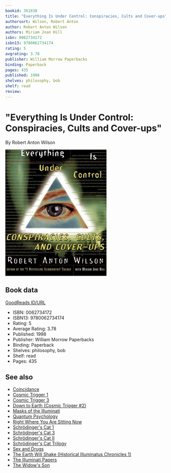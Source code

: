 ```yaml
---
bookid: 361838
title: "Everything Is Under Control: Conspiracies, Cults and Cover-ups"
authorsort: Wilson, Robert Anton
author: Robert Anton Wilson
authors: Miriam Joan Hill
isbn: 0062734172
isbn13: 9780062734174
rating: 5
avgrating: 3.78
publisher: William Morrow Paperbacks
binding: Paperback
pages: 435
published: 1998
shelves: philosophy, bob
shelf: read
review: 
---
```


# "Everything Is Under Control: Conspiracies, Cults and Cover-ups"

By Robert Anton Wilson

![](../../assets/bookcovers/1388900821l/361838.jpg)

## Book data

[GoodReads ID/URL](https://www.goodreads.com/book/show/361838)

- ISBN: 0062734172
- ISBN13: 9780062734174
- Rating: 5
- Average Rating: 3.78
- Published: 1998
- Publisher: William Morrow Paperbacks
- Binding: Paperback
- Shelves: philosophy, bob
- Shelf: read
- Pages: 435


## See also

- [Coincidance](Coincidance-_A_Head_Test.md)
- [Cosmic Trigger 1](Cosmic_Trigger_1-_Final_Secret_of_the_Illuminati.md)
- [Cosmic Trigger 3](Cosmic_Trigger_3-_My_Life_After_Death.md)
- [Down to Earth (Cosmic Trigger #2)](Down_to_Earth_Cosmic_Trigger_2.md)
- [Masks of the Illuminati](Masks_of_the_Illuminati.md)
- [Quantum Psychology](Quantum_Psychology-_How_Brain_Software_Programs_You_and_Your_World.md)
- [Right Where You Are Sitting Now](Right_Where_You_Are_Sitting_Now.md)
- [Schrödinger's Cat 1](Schrödingers_Cat_1-_The_Universe_Next_Door.md)
- [Schrödinger's Cat 3](Schrödingers_Cat_3-_The_Homing_Pigeons.md)
- [Schrödinger's Cat II](Schrödingers_Cat_II-_The_Trick_Top_Hat.md)
- [Schrödinger's Cat Trilogy](Schrödingers_Cat_Trilogy.md)
- [Sex and Drugs](Sex_and_Drugs-_A_Journey_Beyond_Limits.md)
- [The Earth Will Shake (Historical Illuminatus Chronicles 1)](The_Earth_Will_Shake_Historical_Illuminatus_Chronicles_1.md)
- [The Illuminati Papers](The_Illuminati_Papers.md)
- [The Widow's Son](The_Widows_Son.md)
